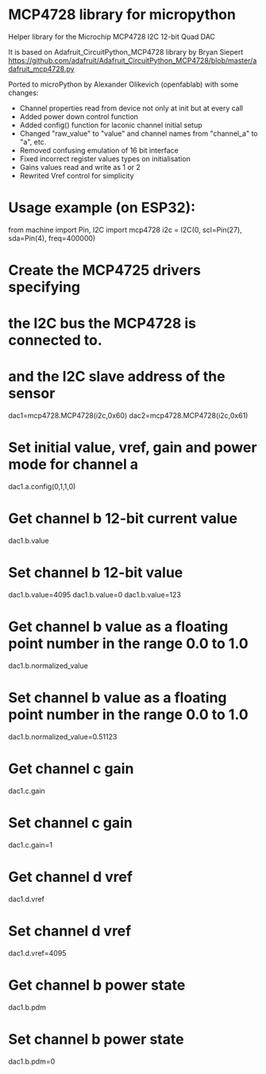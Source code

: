 # MCP4728 library for micropython

Helper library for the Microchip MCP4728 I2C 12-bit Quad DAC 

It is based on Adafruit_CircuitPython_MCP4728 library by Bryan Siepert
https://github.com/adafruit/Adafruit_CircuitPython_MCP4728/blob/master/adafruit_mcp4728.py

Ported to microPython by Alexander Olikevich (openfablab) with some changes:

* Channel properties read from device not only at init but at every call
* Added power down control function
* Added config() function for laconic channel initial setup
* Changed "raw_value" to "value" and channel names from "channel_a" to "a", etc.
* Removed confusing emulation of 16 bit interface
* Fixed incorrect register values types on initialisation 
* Gains values read and write as 1 or 2
* Rewrited Vref control for simplicity

# Usage example (on ESP32):

from machine import Pin, I2C
import mcp4728
i2c = I2C(0, scl=Pin(27), sda=Pin(4), freq=400000)

# Create the MCP4725 drivers specifying
# the I2C bus the MCP4728 is connected to.
# and the I2C slave address of the sensor
dac1=mcp4728.MCP4728(i2c,0x60)
dac2=mcp4728.MCP4728(i2c,0x61)

# Set initial value, vref, gain and power mode for channel a
dac1.a.config(0,1,1,0) 

# Get channel b 12-bit current value
dac1.b.value

# Set channel b 12-bit value
dac1.b.value=4095
dac1.b.value=0
dac1.b.value=123

# Get channel b value as a floating point number in the range 0.0 to 1.0
dac1.b.normalized_value

# Set channel b value as a floating point number in the range 0.0 to 1.0
dac1.b.normalized_value=0.51123

# Get channel c gain
dac1.c.gain

# Set channel c gain
dac1.c.gain=1

# Get channel d vref
dac1.d.vref

# Set channel d vref
dac1.d.vref=4095

# Get channel b power state
dac1.b.pdm

# Set channel b power state
dac1.b.pdm=0
